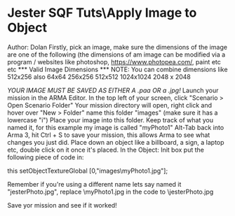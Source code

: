 # Jester SQF Tuts\Apply Image to Object
Author: Dolan
Firstly, pick an image, make sure the dimensions of the image are one of the following (the dimensions of am image can be modified via a program / websites like photoshop, https://www.photopea.com/, paint etc etc
*** Valid Image Dimensions ***
NOTE: You can combine dimensions like 512x256 also
64x64
256x256
512x512
1024x1024
2048 x 2048

*YOUR IMAGE MUST BE SAVED AS EITHER A .paa OR a .jpg!*
Launch your mission in the ARMA Editor. In the top left of your screen, click "Scenario > Open Scenario Folder"
Your mission directory will open, right click and hover over "New > Folder" name this folder "images" (make sure it has a lowercase "i")
Place your image into this folder. Keep track of what you named it, for this example my image is called "myPhoto1"
Alt-Tab back into Arma 3, hit Ctrl + S to save your mission, this allows Arma to see what changes you just did.
Place down an object like a billboard, a sign, a laptop etc, double click on it once it's placed.
In the Object: Init box put the following piece of code in:

this setObjectTextureGlobal [0,"images\myPhoto1.jpg"];

Remember if you're using a different name lets say named it "jesterPhoto.jpg", replace \myPhoto1.jpg in the code to \jesterPhoto.jpg

Save yor mission and see if it worked!